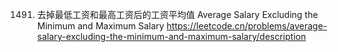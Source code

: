 1491. 去掉最低工资和最高工资后的工资平均值 Average Salary Excluding the Minimum and Maximum Salary
https://leetcode.cn/problems/average-salary-excluding-the-minimum-and-maximum-salary/description
